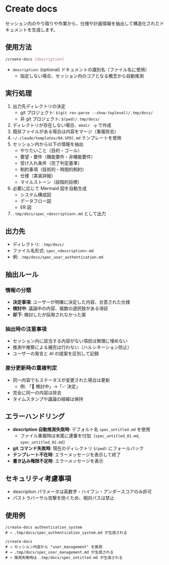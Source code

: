 # Create docs

セッション内のやり取りや作業から、仕様や計画情報を抽出して構造化されたドキュメントを生成します。

## 使用方法

```bash
/create-docs [description]
```

- `description`: (optional) ドキュメントの識別名（ファイル名に使用）
  - 指定しない場合、セッション内のコアとなる概念から自動推測

## 実行処理

1. 出力先ディレクトリの決定
   - git プロジェクト: `$(git rev-parse --show-toplevel)/.tmp/docs/`
   - 非 git プロジェクト: `$(pwd)/.tmp/docs/`
2. ディレクトリが存在しない場合、`mkdir -p` で作成
3. 既存ファイルがある場合は内容をマージ（重複除去）
4. `~/.claude/templates/04.SPEC.md` テンプレートを使用
5. セッション内から以下の情報を抽出
   - やりたいこと（目的・ゴール）
   - 要望・要件（機能要件・非機能要件）
   - 受け入れ条件（完了判定基準）
   - 制約事項（技術的・時間的制約）
   - 仕様（実装詳細）
   - マイルストーン（段階的目標）
6. 必要に応じて Mermaid 図を自動生成
   - システム構成図
   - データフロー図
   - ER 図
7. `.tmp/docs/spec_<description>.md` として出力

## 出力先

- ディレクトリ: `.tmp/docs/`
- ファイル名形式: `spec_<description>.md`
- 例: `.tmp/docs/spec_user_authentication.md`

## 抽出ルール

### 情報の分類

- **決定事項**: ユーザーが明確に決定した内容、合意された仕様
- **検討中**: 議論中の内容、複数の選択肢がある項目
- **却下**: 検討したが採用されなかった案

### 抽出時の注意事項

- セッション内に該当する内容がない項目は無理に埋めない
- 推測や推察による補完は行わない（ハルシネーション防止）
- ユーザーの発言と AI の提案を区別して記録

### 差分更新時の重複判定

- 同一内容でもステータスが変更された場合は更新
  - 例: 「🔄 検討中」→「✅ 決定」
- 完全に同一の内容は除去
- タイムスタンプや議論の経緯は保持

## エラーハンドリング

- **description 自動推測失敗時**: デフォルト名 `spec_untitled.md` を使用
  - ファイル重複時は末尾に連番を付加（`spec_untitled_01.md`, `spec_untitled_02.md`）
- **git コマンド失敗時**: 現在のディレクトリ `$(pwd)` にフォールバック
- **テンプレート不在時**: エラーメッセージを表示して終了
- **書き込み権限不足時**: エラーメッセージを表示

## セキュリティ考慮事項

- description パラメータは英数字・ハイフン・アンダースコアのみ許可
- パストラバーサル攻撃を防ぐため、相対パスは禁止

## 使用例

```
/create-docs authentication_system
# → .tmp/docs/spec_authentication_system.md が生成される

/create-docs
# → セッション内容から "user_management" を推測
# → .tmp/docs/spec_user_management.md が生成される
# → 推測失敗時は .tmp/docs/spec_untitled.md が生成される
```
